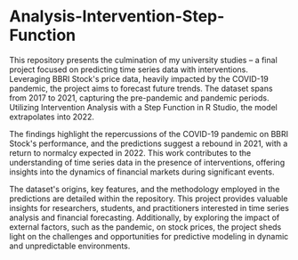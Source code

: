 # Analysis-Intervention-Step-Function
This repository presents the culmination of my university studies – a final project focused on predicting time series data with interventions. Leveraging BBRI Stock's price data, heavily impacted by the COVID-19 pandemic, the project aims to forecast future trends. The dataset spans from 2017 to 2021, capturing the pre-pandemic and pandemic periods. Utilizing Intervention Analysis with a Step Function in R Studio, the model extrapolates into 2022.

The findings highlight the repercussions of the COVID-19 pandemic on BBRI Stock's performance, and the predictions suggest a rebound in 2021, with a return to normalcy expected in 2022. This work contributes to the understanding of time series data in the presence of interventions, offering insights into the dynamics of financial markets during significant events.

The dataset's origins, key features, and the methodology employed in the predictions are detailed within the repository. This project provides valuable insights for researchers, students, and practitioners interested in time series analysis and financial forecasting. Additionally, by exploring the impact of external factors, such as the pandemic, on stock prices, the project sheds light on the challenges and opportunities for predictive modeling in dynamic and unpredictable environments.

